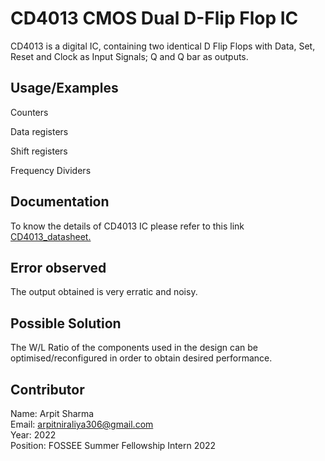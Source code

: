 
# CD4013 CMOS Dual D-Flip Flop IC

CD4013 is a digital IC, containing two identical D Flip Flops with Data, Set, Reset and Clock as Input Signals; Q and Q bar as outputs.


## Usage/Examples

Counters

Data registers

Shift registers

Frequency Dividers


## Documentation

To know the details of CD4013 IC please refer to this link [CD4013_datasheet.](https://www.ti.com/lit/ds/symlink/cd4013b.pdf)

## Error observed

The output obtained is very erratic and noisy. 

## Possible Solution

The W/L Ratio of the components used in the design can be optimised/reconfigured in order to obtain desired performance.

## Contributor

Name: Arpit Sharma  
Email: arpitniraliya306@gmail.com  
Year: 2022  
Position: FOSSEE Summer Fellowship Intern 2022